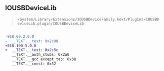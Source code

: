 ## IOUSBDeviceLib

> `/System/Library/Extensions/IOUSBDeviceFamily.kext/PlugIns/IOUSBDeviceLib.plugin/IOUSBDeviceLib`

```diff

-818.60.2.0.0
-  __TEXT.__text: 0x2c98
+818.100.5.0.0
+  __TEXT.__text: 0x2c5c
   __TEXT.__auth_stubs: 0x2a0
   __TEXT.__gcc_except_tab: 0x38
   __TEXT.__const: 0x32

```
